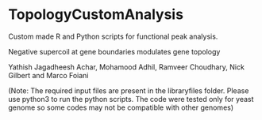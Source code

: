 # TopologyCustomAnalysis
Custom made R and Python scripts for functional peak analysis.

Negative supercoil at gene boundaries modulates gene topology

Yathish Jagadheesh Achar, Mohamood Adhil, Ramveer Choudhary, Nick Gilbert and Marco Foiani


(Note: The required input files are present in the libraryfiles folder. Please use python3 to run the python scripts. The code were tested only for yeast genome so some codes may not be compatible with other genomes)

